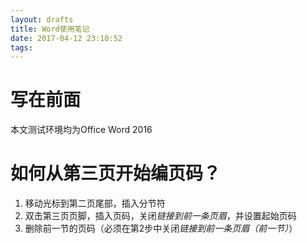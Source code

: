 ```yaml
---
layout: drafts
title: Word使用笔记
date: 2017-04-12 23:10:52
tags:
---
```

#  写在前面
本文测试环境均为Office Word 2016


#  如何从第三页开始编页码？
1. 移动光标到第二页尾部，插入分节符
2. 双击第三页页脚，插入页码，关闭*链接到前一条页眉*，并设置起始页码
3. 删除前一节的页码（必须在第2步中关闭*链接到前一条页眉（前一节）*）